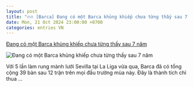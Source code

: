 ```yaml
---
layout: post
title: "🔥🔥 [Barca] Đang có một Barca khủng khiếp chưa từng thấy sau 7 năm"
date: Mon, 21 Oct 2024 23:00:00 +0700
categories: entries VN
---
```

[Đang có một Barca khủng khiếp chưa từng thấy sau 7 năm](https://bongdaplus.vn/la-liga/dang-co-mot-barca-khung-khiep-chua-tung-thay-sau-7-nam-4466052410.html)

![Đang có một Barca khủng khiếp chưa từng thấy sau 7 năm](https://cdn.bongdaplus.vn/Assets/Media/2024/10/21/66/barca1.jpg)

Với 5 lần làm rung mành lưới Sevilla tại La Liga vừa qua, Barca đã có tổng cộng 39 bàn sau 12 trận trên mọi đấu trường mùa này. Đây là thành tích chỉ thua ...

